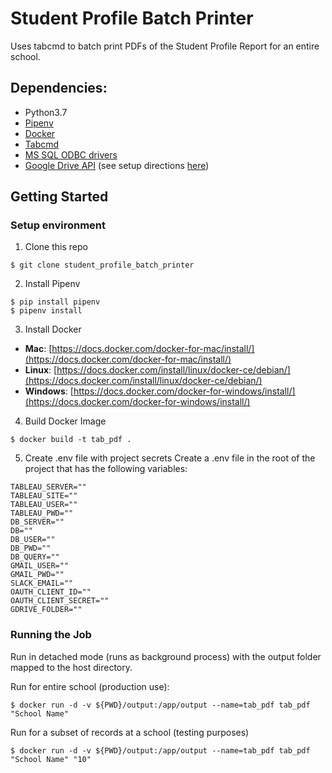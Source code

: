 # Student Profile Batch Printer

Uses tabcmd to batch print PDFs of the Student Profile Report for an entire school.

## Dependencies:

* Python3.7
* [Pipenv](https://pipenv.readthedocs.io/en/latest/)
* [Docker](https://www.docker.com/)
* [Tabcmd](https://onlinehelp.tableau.com/current/server/en-us/tabcmd.htm)
* [MS SQL ODBC drivers](https://docs.microsoft.com/en-us/sql/connect/odbc/download-odbc-driver-for-sql-server?view=sql-server-2017)
* [Google Drive API](https://console.developers.google.com/iam-admin/projects) (see setup directions [here](https://pythonhosted.org/PyDrive/quickstart.html))

## Getting Started

### Setup environment

1. Clone this repo

```
$ git clone student_profile_batch_printer
```

2. Install Pipenv

```
$ pip install pipenv
$ pipenv install
```

3. Install Docker

* **Mac**: [https://docs.docker.com/docker-for-mac/install/](https://docs.docker.com/docker-for-mac/install/)
* **Linux**: [https://docs.docker.com/install/linux/docker-ce/debian/](https://docs.docker.com/install/linux/docker-ce/debian/)
* **Windows**: [https://docs.docker.com/docker-for-windows/install/](https://docs.docker.com/docker-for-windows/install/)

4. Build Docker Image

```
$ docker build -t tab_pdf .
```

5. Create .env file with project secrets
Create a .env file in the root of the project that has the following variables:

```
TABLEAU_SERVER=""
TABLEAU_SITE=""
TABLEAU_USER=""
TABLEAU_PWD=""
DB_SERVER=""
DB=""
DB_USER=""
DB_PWD=""
DB_QUERY=""
GMAIL_USER=""
GMAIL_PWD=""
SLACK_EMAIL=""
OAUTH_CLIENT_ID=""
OAUTH_CLIENT_SECRET=""
GDRIVE_FOLDER=""
```

### Running the Job

Run in detached mode (runs as background process) with the output folder mapped to the host directory.

Run for entire school (production use):

```
$ docker run -d -v ${PWD}/output:/app/output --name=tab_pdf tab_pdf "School Name"
```

Run for a subset of records at a school (testing purposes)

```
$ docker run -d -v ${PWD}/output:/app/output --name=tab_pdf tab_pdf "School Name" "10"
```
